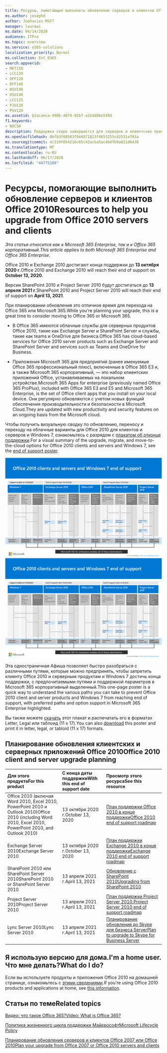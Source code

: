 ```yaml
---
title: Ресурсы, помогающие выполнить обновление серверов и клиентов Office 2010
ms.author: josephd
author: JoeDavies-MSFT
manager: laurawi
ms.date: 04/14/2020
audience: ITPro
ms.topic: overview
ms.service: o365-solutions
localization_priority: Normal
ms.collection: Ent_O365
search.appverid:
- MET150
- LCC120
- OFF120
- OFF140
- WSU140
- OSU140
- LCC125
- PJU120
- PSV120
ms.assetid: b2acaeca-4986-40f4-92b7-a1bdd06e549d
f1.keywords:
- NOCSH
description: Поддержка скоро завершается для серверов и клиентских приложений Office 2010, а настраиваемые соглашения о поддержке недоступны. Используйте эту статью, чтобы начать планирование обновления сейчас.
ms.openlocfilehash: 0bfb3f60583f944971823f4653255cd2531e703a
ms.sourcegitcommit: 4c519f054216c05c42acba5ac460fb9a821d6436
ms.translationtype: MT
ms.contentlocale: ru-RU
ms.lasthandoff: 06/17/2020
ms.locfileid: "44775108"
---
```

# <a name="resources-to-help-you-upgrade-from-office-2010-servers-and-clients"></a><span data-ttu-id="25702-104">Ресурсы, помогающие выполнить обновление серверов и клиентов Office 2010</span><span class="sxs-lookup"><span data-stu-id="25702-104">Resources to help you upgrade from Office 2010 servers and clients</span></span>

<span data-ttu-id="25702-105">*Эта статья относится как к Microsoft 365 Enterprise, так и к Office 365 корпоративный.*</span><span class="sxs-lookup"><span data-stu-id="25702-105">*This article applies to both Microsoft 365 Enterprise and Office 365 Enterprise.*</span></span>

<span data-ttu-id="25702-106">Office 2010 и Exchange 2010 достигают конца поддержки до **13 октября 2020 г**.</span><span class="sxs-lookup"><span data-stu-id="25702-106">Office 2010 and Exchange 2010 will reach their end of support on **October 13, 2020**.</span></span> 

<span data-ttu-id="25702-107">Версии SharePoint 2010 и Project Server 2010 будут достигаться до **13 апреля 2021 г**.</span><span class="sxs-lookup"><span data-stu-id="25702-107">SharePoint 2010 and Project Server 2010 will reach their end of support on **April 13, 2021**.</span></span>

<span data-ttu-id="25702-108">При планировании обновления это отличное время для перехода на Office 365 или Microsoft 365.</span><span class="sxs-lookup"><span data-stu-id="25702-108">While you're planning your upgrade, this is a great time to consider moving to Office 365 or Microsoft 365.</span></span> 

- <span data-ttu-id="25702-109">В Office 365 имеются облачные службы для серверных продуктов Office 2010, такие как Exchange Server и SharePoint Server и службы, такие как teams и OneDrive для бизнеса.</span><span class="sxs-lookup"><span data-stu-id="25702-109">Office 365 has cloud-based services for Office 2010 server products such as Exchange Server and SharePoint Server and services such as Teams and OneDrive for Business.</span></span> 

- <span data-ttu-id="25702-110">Приложения Microsoft 365 для предприятий (ранее именуемые Office 365 профессиональный плюс), включенные в Office 365 E3 и, а также Microsoft 365 корпоративный, — это набор клиентских приложений Office, устанавливаемых на локальном устройстве.</span><span class="sxs-lookup"><span data-stu-id="25702-110">Microsoft 365 Apps for enterprise (previously named Office 365 ProPlus), included with Office 365 E3 and E5 and Microsoft 365 Enterprise, is the set of Office client apps that you install on your local device.</span></span> <span data-ttu-id="25702-111">Они регулярно обновляются с учетом новых функций обеспечения производительности и безопасности в Microsoft Cloud.</span><span class="sxs-lookup"><span data-stu-id="25702-111">They are updated with new productivity and security features on an ongoing basis from the Microsoft cloud.</span></span>

<span data-ttu-id="25702-112">Чтобы получить визуальную сводку по обновлению, переносу и переходу на облачные варианты для Office 2010 для клиентов и серверов и Windows 7, ознакомьтесь с разрядом с [плакатом об отконце поддержки](./media/upgrade-from-office-2010-servers-and-products/Office2010Windows7EndOfSupport.pdf).</span><span class="sxs-lookup"><span data-stu-id="25702-112">For a visual summary of the upgrade, migrate, and move-to-the-cloud options for Office 2010 clients and servers and Windows 7, see the [end of support poster](./media/upgrade-from-office-2010-servers-and-products/Office2010Windows7EndOfSupport.pdf).</span></span>

<span data-ttu-id="25702-113">[![Изображение плаката “Прекращение поддержки клиентов и серверов Office 2010 и Windows 7”](./media/upgrade-from-office-2010-servers-and-products/office2010-windows7-end-of-support.png)](./media/upgrade-from-office-2010-servers-and-products/Office2010Windows7EndOfSupport.pdf)</span><span class="sxs-lookup"><span data-stu-id="25702-113">[![Image for the end of support for Office 2010 clients and servers and Windows 7 poster](./media/upgrade-from-office-2010-servers-and-products/office2010-windows7-end-of-support.png)](./media/upgrade-from-office-2010-servers-and-products/Office2010Windows7EndOfSupport.pdf)</span></span>

<span data-ttu-id="25702-114">Эта одностраничная Афиша позволяет быстро разобраться с различными путями, которые можно предпринять, чтобы запретить клиенту Office 2010 и серверным продуктам и Windows 7 достичь конца поддержки, с предпочитаемыми путями и поддержкой параметров в Microsoft 365 корпоративный выделенный.</span><span class="sxs-lookup"><span data-stu-id="25702-114">This one-page poster is a quick way to understand the various paths you can take to prevent Office 2010 client and server products and Windows 7 from reaching end of support, with preferred paths and option support in Microsoft 365 Enterprise highlighted.</span></span>

<span data-ttu-id="25702-115">Вы также можете [скачать](https://github.com/MicrosoftDocs/microsoft-365-docs/raw/public/microsoft-365/media/migration-microsoft-365-enterprise-workload/Office2010Windows7EndOfSupport.pdf) этот плакат и распечатать его в форматах Letter, Legal или таблоид (11 x 17).</span><span class="sxs-lookup"><span data-stu-id="25702-115">You can also [download](https://github.com/MicrosoftDocs/microsoft-365-docs/raw/public/microsoft-365/media/migration-microsoft-365-enterprise-workload/Office2010Windows7EndOfSupport.pdf) this poster and print it in letter, legal, or tabloid (11 x 17) formats.</span></span>
      
## <a name="office-2010-client-and-server-upgrade-planning"></a><span data-ttu-id="25702-116">Планирование обновления клиентских и серверных приложений Office 2010</span><span class="sxs-lookup"><span data-stu-id="25702-116">Office 2010 client and server upgrade planning</span></span>
  
|<span data-ttu-id="25702-117">**Для этого продукта**</span><span class="sxs-lookup"><span data-stu-id="25702-117">**For this product**</span></span>|<span data-ttu-id="25702-118">**С конца даты поддержки**</span><span class="sxs-lookup"><span data-stu-id="25702-118">**With this end of support date**</span></span>|<span data-ttu-id="25702-119">**Просмотр этого ресурса**</span><span class="sxs-lookup"><span data-stu-id="25702-119">**See this resource**</span></span>|
|:-----|:-----|:-----|
|<span data-ttu-id="25702-120">Office 2010 (включая Word 2010, Excel 2010, PowerPoint 2010 и Outlook 2010)</span><span class="sxs-lookup"><span data-stu-id="25702-120">Office 2010 (including Word 2010, Excel 2010, PowerPoint 2010, and Outlook 2010)</span></span>  <br/> | <span data-ttu-id="25702-121">13 октября 2020 г.</span><span class="sxs-lookup"><span data-stu-id="25702-121">October 13, 2020</span></span> |[<span data-ttu-id="25702-122">План поддержки Office 2010 в конце поддержки</span><span class="sxs-lookup"><span data-stu-id="25702-122">Office 2010 end of support roadmap</span></span>](https://docs.microsoft.com/DeployOffice/office-2010-end-support-roadmap) <br/> |
|<span data-ttu-id="25702-123">Exchange Server 2010</span><span class="sxs-lookup"><span data-stu-id="25702-123">Exchange Server 2010</span></span>  <br/> | <span data-ttu-id="25702-124">13 октября 2020 г.</span><span class="sxs-lookup"><span data-stu-id="25702-124">October 13, 2020</span></span>  |[<span data-ttu-id="25702-125">План поддержки Exchange 2010 в конце поддержки</span><span class="sxs-lookup"><span data-stu-id="25702-125">Exchange 2010 end of support roadmap</span></span>](exchange-2010-end-of-support.md) <br/> |
|<span data-ttu-id="25702-126">SharePoint 2010 или SharePoint Server 2010</span><span class="sxs-lookup"><span data-stu-id="25702-126">SharePoint 2010 or SharePoint Server 2010</span></span>  <br/> | <span data-ttu-id="25702-127">13 апреля 2021 г.</span><span class="sxs-lookup"><span data-stu-id="25702-127">April 13, 2021</span></span> |[<span data-ttu-id="25702-128">Обновление с SharePoint 2010</span><span class="sxs-lookup"><span data-stu-id="25702-128">Upgrading from SharePoint 2010</span></span>](upgrade-from-sharepoint-2010.md) <br/> |
|<span data-ttu-id="25702-129">Project Server 2010</span><span class="sxs-lookup"><span data-stu-id="25702-129">Project Server 2010</span></span> <br/> | <span data-ttu-id="25702-130">13 апреля 2021 г.</span><span class="sxs-lookup"><span data-stu-id="25702-130">April 13, 2021</span></span> | [<span data-ttu-id="25702-131">План поддержки Project Server 2010.</span><span class="sxs-lookup"><span data-stu-id="25702-131">Project Server 2010 end of support roadmap</span></span>](project-server-2010-end-of-support.md) <br/> |
|<span data-ttu-id="25702-132">Lync Server 2010</span><span class="sxs-lookup"><span data-stu-id="25702-132">Lync Server 2010</span></span> <br/> | <span data-ttu-id="25702-133">13 апреля 2021 г.</span><span class="sxs-lookup"><span data-stu-id="25702-133">April 13, 2021</span></span> | [<span data-ttu-id="25702-134">Планирование обновления до Skype для бизнеса Server</span><span class="sxs-lookup"><span data-stu-id="25702-134">Plan to upgrade to Skype for Business Server</span></span>](https://docs.microsoft.com/skypeforbusiness/plan-your-deployment/upgrade) <br/> |
    
## <a name="im-a-home-user-what-do-i-do"></a><span data-ttu-id="25702-135">Я использую версию для дома.</span><span class="sxs-lookup"><span data-stu-id="25702-135">I'm a home user.</span></span> <span data-ttu-id="25702-136">Что мне делать?</span><span class="sxs-lookup"><span data-stu-id="25702-136">What do I do?</span></span>

<span data-ttu-id="25702-137">Если вы используете продукты и приложения Office 2010 на домашней странице, ознакомьтесь с [этими сведениями](plan-upgrade-previous-versions-office.md#im-a-home-user-what-do-i-do).</span><span class="sxs-lookup"><span data-stu-id="25702-137">If you're using Office 2010 products and applications at home, see [this information](plan-upgrade-previous-versions-office.md#im-a-home-user-what-do-i-do).</span></span>

## <a name="related-topics"></a><span data-ttu-id="25702-138">Статьи по теме</span><span class="sxs-lookup"><span data-stu-id="25702-138">Related topics</span></span>

[<span data-ttu-id="25702-139">Видео: что такое Office 365?</span><span class="sxs-lookup"><span data-stu-id="25702-139">Video: What is Office 365?</span></span>](https://support.office.com/article/847caf12-2589-452c-8aca-1c009797678b.aspx)
  
[<span data-ttu-id="25702-140">Политика жизненного цикла поддержки Майкрософт</span><span class="sxs-lookup"><span data-stu-id="25702-140">Microsoft Lifecycle Policy</span></span>](https://go.microsoft.com/fwlink/?linkid=865200)

[<span data-ttu-id="25702-141">Планирование обновления серверов и клиентов Office 2007 или Office 2010</span><span class="sxs-lookup"><span data-stu-id="25702-141">Plan your upgrade from Office 2007 or Office 2010 servers and clients</span></span>](plan-upgrade-previous-versions-office.md)


